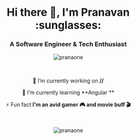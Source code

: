 
<h1 align="center">Hi there 👋, I'm Pranavan :sunglasses: </h1>
<h3 align="center">A Software Engineer & Tech Enthusiast</h3>

<p align="center"> <img src="https://komarev.com/ghpvc/?username=pranaone&label=Profile%20views&color=0e75b6&style=flat" alt="pranaone" /> </p>

<br>

<div align="center">
  
🚧 I’m currently working on **//**

📖 I’m currently learning **Angular **

⚡ Fun fact **I'm an avid gamer 🎮 and movie buff 🎬**

</div>

<br>

<p align="center"> <img align="center" src="https://github-readme-stats.vercel.app/api/top-langs?username=pranaone&show_icons=true&locale=en&layout=compact" alt="pranaone" />  </p>
  
